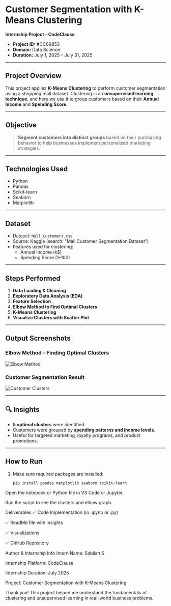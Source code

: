 #  Customer Segmentation with K-Means Clustering

 **Internship Project - CodeClause**
- **Project ID:** #CC69853  
- **Domain:** Data Science  
- **Duration:** July 1, 2025 – July 31, 2025

---

##  Project Overview

This project applies **K-Means Clustering** to perform customer segmentation using a shopping mall dataset. Clustering is an **unsupervised learning technique**, and here we use it to group customers based on their **Annual Income** and **Spending Score**.

---

##  Objective

> **Segment customers into distinct groups** based on their purchasing behavior to help businesses implement personalized marketing strategies.

---

##  Technologies Used

- Python 
- Pandas  
- Scikit-learn  
- Seaborn  
- Matplotlib

---

##  Dataset

- Dataset: `Mall_Customers.csv`
- Source: Kaggle (search: "Mall Customer Segmentation Dataset")
- Features used for clustering:
  - Annual Income (k$)
  - Spending Score (1–100)

---

##  Steps Performed

1. **Data Loading & Cleaning**
2.  **Exploratory Data Analysis (EDA)**
3.  **Feature Selection**
4.  **Elbow Method to Find Optimal Clusters**
5.  **K-Means Clustering**
6.  **Visualize Clusters with Scatter Plot**

---

##  Output Screenshots

###  Elbow Method - Finding Optimal Clusters

![Elbow Method](./db1e1317-d98e-4b3c-98df-9e3a47193ce0.png)

###  Customer Segmentation Result

![Customer Clusters](./e5426ec0-5ac3-470d-b398-2dc1bffd284e.png)

---

## 🔍 Insights

- **5 optimal clusters** were identified.
- Customers were grouped by **spending patterns and income levels**.
- Useful for targeted marketing, loyalty programs, and product promotions.

---

##  How to Run

1. Make sure required packages are installed:
   ```bash
   pip install pandas matplotlib seaborn scikit-learn
Open the notebook or Python file in VS Code or Jupyter.

Run the script to see the clusters and elbow graph.

 Deliverables
✅ Code Implementation (in .ipynb or .py)

✅ ReadMe file with insights

✅ Visualizations

✅ GitHub Repository

Author & Internship Info
Intern Name: Sabilah S

Internship Platform: CodeClause

Internship Duration: July 2025

Project: Customer Segmentation with K-Means Clustering

 Thank you! This project helped me understand the fundamentals of clustering and unsupervised learning in real-world business problems.